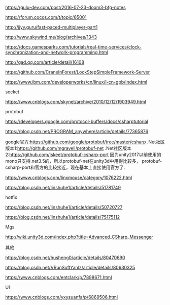

https://gulu-dev.com/post/2016-07-23-doom3-bfg-notes

https://forum.cocos.com/t/topic/65001

http://jjyy.guru/fast-paced-multiplayer-part1

http://www.skywind.me/blog/archives/1343

https://docs.gamesparks.com/tutorials/real-time-services/clock-synchronization-and-network-programming.html

http://gad.qq.com/article/detail/16108

https://github.com/CraneInForest/LockStepSimpleFramework-Server

https://www.ibm.com/developerworks/cn/linux/l-cn-gpb/index.html


socket

https://www.cnblogs.com/skynet/archive/2010/12/12/1903949.html

protobuf

https://developers.google.com/protocol-buffers/docs/csharptutorial

https://blog.csdn.net/PROGRAM_anywhere/article/details/77365876

google官方:https://github.com/google/protobuf/tree/master/csharp
.Net社区版本1:https://github.com/mgravell/protobuf-net
.Net社区版本2:https://github.com/jskeet/protobuf-csharp-port
因为unity2017以前使用的mono只支持.net3.5的，所以protobuf-net在unity3d中用得比较多， protobuf-csharp-port和官方的比较接近，现在基本上直接使用官方了.

https://www.cnblogs.com/linxmouse/category/1076222.html

https://blog.csdn.net/linshuhe1/article/details/51781749

hotfix

https://blog.csdn.net/linshuhe1/article/details/50720727

https://blog.csdn.net/linshuhe1/article/details/75175112

Mgs

http://wiki.unity3d.com/index.php?title=Advanced_CSharp_Messenger

其他

https://blog.csdn.net/husheng0/article/details/80470690

https://blog.csdn.net/VRunSoftYanlz/article/details/80630325

https://www.cnblogs.com/entclark/p/7898671.html

UI

https://www.cnblogs.com/yxysuanfa/p/6869506.html


